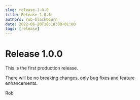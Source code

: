 ```yaml
---
slug: release-1-0-0
title: Release 1.0.0
authors: rob-blackbourn
date: 2022-06-20T18:18:00+01:00
tags: [release]
---
```


# Release 1.0.0

This is the first production release.

There will be no breaking changes, only bug fixes and feature enhancements.

Rob